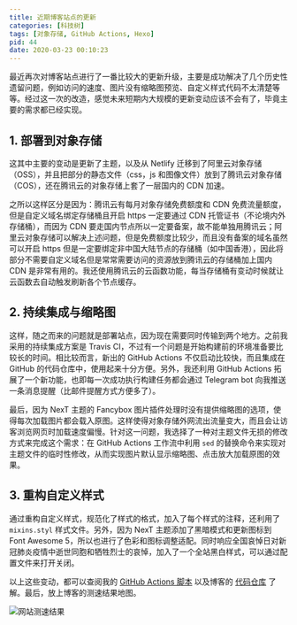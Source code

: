 ```yaml
---
title: 近期博客站点的更新
categories: [科技树]
tags: [对象存储, GitHub Actions, Hexo]
pid: 44
date: 2020-03-23 00:10:23
---
```


最近再次对博客站点进行了一番比较大的更新升级，主要是成功解决了几个历史性遗留问题，例如访问的速度、图片没有缩略图预览、自定义样式代码不太清楚等等。经过这一次的改造，感觉未来短期内大规模的更新变动应该不会有了，毕竟主要的需求都已经实现。<!--more-->

## 1. 部署到对象存储

这其中主要的变动是更新了主题，以及从 Netlify 迁移到了阿里云对象存储（OSS），并且把部分的静态文件（css，js 和图像文件）放到了腾讯云对象存储（COS），还在腾讯云的对象存储上套了一层国内的 CDN 加速。

之所以这样区分是因为：腾讯云有每月对象存储免费额度和 CDN 免费流量额度，但是自定义域名绑定存储桶且开启 https 一定要通过 CDN 托管证书（不论境内外存储桶），而因为 CDN 要走国内节点所以一定要备案，故不能单独用腾讯云；阿里云对象存储可以解决上述问题，但是免费额度比较少，而且没有备案的域名虽然可以开启 https 但是一定要绑定非中国大陆节点的存储桶（如中国香港），因此将部分不需要自定义域名但是常常需要访问的资源放到腾讯云的存储桶加上国内 CDN 是非常有用的。我还使用腾讯云的云函数功能，每当存储桶有变动时候就让云函数去自动触发刷新各个节点缓存。

## 2. 持续集成与缩略图

这样，随之而来的问题就是部署站点，因为现在需要同时传输到两个地方。之前我采用的持续集成方案是 Travis CI，不过有一个问题是开始构建前的环境准备要比较长的时间。相比较而言，新出的 GitHub Actions 不仅启动比较快，而且集成在 GitHub 的代码仓库中，使用起来十分方便。另外，我还利用 GitHub Actions 拓展了一个新功能，也即每一次成功执行构建任务都会通过 Telegram bot 向我推送一条消息提醒（比邮件提醒方式方便多了）。

最后，因为 NexT 主题的 Fancybox 图片插件处理时没有提供缩略图的选项，使得每次加载图片都会载入原图。这样使得对象存储外网流出流量变大，而且会让访客浏览网页时加载速度偏慢。针对这一问题，我选择了一种对主题文件无损的修改方式来完成这个需求：在 GitHub Actions 工作流中利用 `sed` 的替换命令来实现对主题文件的临时性修改，从而实现图片默认显示缩略图、点击放大加载原图的效果。

## 3. 重构自定义样式

通过重构自定义样式，规范化了样式的格式，加入了每个样式的注释，还利用了 `mixins.styl` 样式文件。另外，因为 NexT 主题添加了黑暗模式和更新图标到 Font Awesome 5，所以也进行了色彩和图标调整适配。同时响应全国哀悼日对新冠肺炎疫情中逝世同胞和牺牲烈士的哀悼，加入了一个全站黑白样式，可以通过配置文件来打开关闭。

以上这些变动，都可以查阅我的 [GitHub Actions 脚本](https://github.com/lei2rock/blog/blob/src/.github/workflows/deployment.yml) 以及博客的 [代码仓库](https://github.com/lei2rock/blog) 了解。最后，放上博客的测速结果地图。

![网站测速结果](https://website-1256060851.cos.ap-hongkong.myqcloud.com/posts/2020/03/speed-test.jpg!500x)
